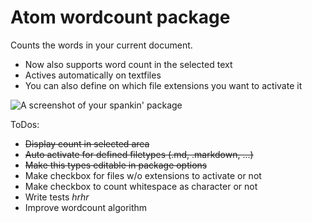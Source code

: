 # Atom wordcount package

Counts the words in your current document.

 - Now also supports word count in the selected text
 - Actives automatically on textfiles
 - You can also define on which file extensions you want to activate it

![A screenshot of your spankin' package](https://f.cloud.github.com/assets/584259/2416999/d20bf610-ab12-11e3-8edf-b763c063504d.gif)

ToDos:
- ~~Display count in selected area~~
- ~~Auto activate for defined filetypes (.md, .markdown, ...)~~
- ~~Make this types editable in package options~~
- Make checkbox for files w/o extensions to activate or not
- Make checkbox to count whitespace as character or not
- Write tests *hrhr*
- Improve wordcount algorithm
